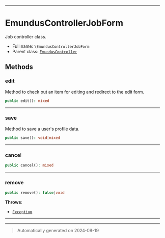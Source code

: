 ***

# EmundusControllerJobForm

Job controller class.



* Full name: `\EmundusControllerJobForm`
* Parent class: [`EmundusController`](./EmundusController.md)




## Methods


### edit

Method to check out an item for editing and redirect to the edit form.

```php
public edit(): mixed
```












***

### save

Method to save a user's profile data.

```php
public save(): void|mixed
```












***

### cancel



```php
public cancel(): mixed
```












***

### remove



```php
public remove(): false|void
```











**Throws:**

- [`Exception`](./Exception.md)



***


***
> Automatically generated on 2024-08-19
